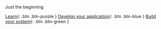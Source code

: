 Just the beginning

[Learn](http://wirepas.com/){: .btn .btn-purple }
[Develop your application](https://organizationhub.github.io/sdk/){: .btn .btn-blue }
[Build your system](https://github.com/wirepas/tutorials){: .btn .btn-green }


